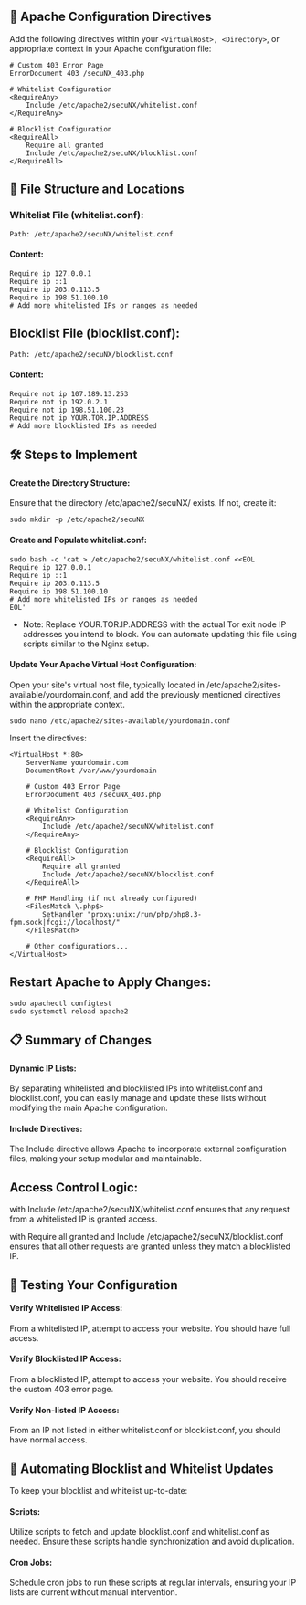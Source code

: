 ## 📄 Apache Configuration Directives
Add the following directives within your `<VirtualHost>, <Directory>`, or appropriate context in your Apache configuration file:
```
# Custom 403 Error Page
ErrorDocument 403 /secuNX_403.php

# Whitelist Configuration
<RequireAny>
    Include /etc/apache2/secuNX/whitelist.conf
</RequireAny>

# Blocklist Configuration
<RequireAll>
    Require all granted
    Include /etc/apache2/secuNX/blocklist.conf
</RequireAll>
```
## 📂 File Structure and Locations
### Whitelist File (whitelist.conf):

`Path: /etc/apache2/secuNX/whitelist.conf`

#### Content:
```
Require ip 127.0.0.1
Require ip ::1
Require ip 203.0.113.5
Require ip 198.51.100.10
# Add more whitelisted IPs or ranges as needed
```

## Blocklist File (blocklist.conf):

`Path: /etc/apache2/secuNX/blocklist.conf`
#### Content:
```
Require not ip 107.189.13.253
Require not ip 192.0.2.1
Require not ip 198.51.100.23
Require not ip YOUR.TOR.IP.ADDRESS
# Add more blocklisted IPs as needed
```

## 🛠️ Steps to Implement
#### Create the Directory Structure:

Ensure that the directory /etc/apache2/secuNX/ exists. If not, create it:

`sudo mkdir -p /etc/apache2/secuNX`

#### Create and Populate whitelist.conf:
```
sudo bash -c 'cat > /etc/apache2/secuNX/whitelist.conf <<EOL
Require ip 127.0.0.1
Require ip ::1
Require ip 203.0.113.5
Require ip 198.51.100.10
# Add more whitelisted IPs or ranges as needed
EOL'
```
* Note: Replace YOUR.TOR.IP.ADDRESS with the actual Tor exit node IP addresses you intend to block. You can automate updating this file using scripts similar to the Nginx setup.

#### Update Your Apache Virtual Host Configuration:

Open your site's virtual host file, typically located in /etc/apache2/sites-available/yourdomain.conf, and add the previously mentioned directives within the appropriate context.
```
sudo nano /etc/apache2/sites-available/yourdomain.conf
```
Insert the directives:
```
<VirtualHost *:80>
    ServerName yourdomain.com
    DocumentRoot /var/www/yourdomain

    # Custom 403 Error Page
    ErrorDocument 403 /secuNX_403.php

    # Whitelist Configuration
    <RequireAny>
        Include /etc/apache2/secuNX/whitelist.conf
    </RequireAny>

    # Blocklist Configuration
    <RequireAll>
        Require all granted
        Include /etc/apache2/secuNX/blocklist.conf
    </RequireAll>

    # PHP Handling (if not already configured)
    <FilesMatch \.php$>
        SetHandler "proxy:unix:/run/php/php8.3-fpm.sock|fcgi://localhost/"
    </FilesMatch>

    # Other configurations...
</VirtualHost>
```
## Restart Apache to Apply Changes:
```
sudo apachectl configtest
sudo systemctl reload apache2
```

## 📋 Summary of Changes
#### Dynamic IP Lists: 
By separating whitelisted and blocklisted IPs into whitelist.conf and blocklist.conf, you can easily manage and update these lists without modifying the main Apache configuration.

#### Include Directives: 
The Include directive allows Apache to incorporate external configuration files, making your setup modular and maintainable.

## Access Control Logic:

<RequireAny> with Include /etc/apache2/secuNX/whitelist.conf ensures that any request from a whitelisted IP is granted access.

<RequireAll> with Require all granted and Include /etc/apache2/secuNX/blocklist.conf ensures that all other requests are granted unless they match a blocklisted IP.

## 🧪 Testing Your Configuration
#### Verify Whitelisted IP Access:

From a whitelisted IP, attempt to access your website. You should have full access.

#### Verify Blocklisted IP Access:

From a blocklisted IP, attempt to access your website. You should receive the custom 403 error page.

#### Verify Non-listed IP Access:

From an IP not listed in either whitelist.conf or blocklist.conf, you should have normal access.

## 🔄 Automating Blocklist and Whitelist Updates
To keep your blocklist and whitelist up-to-date:

#### Scripts: 
Utilize scripts to fetch and update blocklist.conf and whitelist.conf as needed. Ensure these scripts handle synchronization and avoid duplication.

#### Cron Jobs: 
Schedule cron jobs to run these scripts at regular intervals, ensuring your IP lists are current without manual intervention.
